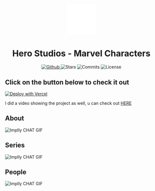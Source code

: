  


<h1 align="center">
   <img alt="hero" src="github/logo.svg" width="100px"  />
    
</h1>
  
<div align="center">
  <h1>Hero Studios - Marvel Characters</h1>
</div>

<!-- <p align="center" >
  <a href="#about"> About </a> &nbsp;&nbsp;&nbsp;| &nbsp;&nbsp;&nbsp;
  <a href="#click-on-the-button-below-to-vist-the-page">Deploy</a> &nbsp;&nbsp;&nbsp;|&nbsp;&nbsp;&nbsp;
  <a href="#features">Features</a> &nbsp;&nbsp;&nbsp;|&nbsp;&nbsp;&nbsp;
  <a href="#license">License</a>
</p>
 -->

<p align="center">
  <a href="https://github.com/eulazzo" target="_blank">
    <img src="https://img.shields.io/static/v1?label=author&message=eulazzo&color=4425EC&labelColor=9c44dc" alt="Github"> 
  </a>
    <img src="https://img.shields.io/github/stars/eulazzo/Sigma?color=4425EC&labelColor=9c44dc" alt="Stars">
  <img src="https://img.shields.io/github/last-commit/eulazzo/Sigma?color=4425EC&labelColor=9c44dc" alt="Commits">
  <img src="https://img.shields.io/static/v1?label=license&message=MIT&color=4425EC&labelColor=9c44dc" alt="License">
</p>

## Click on the button below to check it out
 
[![Deploy with Vercel](https://vercel.com/button)]( https://herostudios.netlify.app/ )

I did a video showing the project as well, u can check out <a href="https://www.youtube.com/watch?v=MINBC3GiLLY">HERE</a>

## About 
 ![Implly CHAT GIF](https://res.cloudinary.com/toppo/image/upload/v1653836174/uploads/about-us_c7mgy1.png)
 
## Series
 ![Implly CHAT GIF](https://res.cloudinary.com/toppo/image/upload/v1653836174/uploads/series-marvel_vmyjji.png)
 
## People
 ![Implly CHAT GIF](https://res.cloudinary.com/toppo/image/upload/v1653836174/uploads/marvel-people_pppe6r.png)
 
